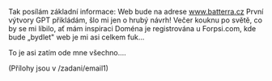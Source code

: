 Tak posílám základní informace:
Web bude na adrese www.batterra.cz
První výtvory GPT přikládám, šlo mi jen o hrubý návrh!
Večer kouknu po světě, co by se mi líbilo, ať mám inspiraci
Doména je registrována u Forpsi.com, kde bude „bydlet" web je mi asi celkem fuk...

To je asi zatím ode mne všechno....

(Přílohy jsou v /zadani/email1)